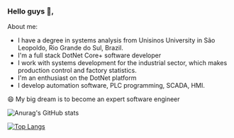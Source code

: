 ### Hello guys 👋,

About me:

- I have a degree in systems analysis from Unisinos University in São Leopoldo, Rio Grande do Sul, Brazil.
- I'm a full stack DotNet Core+ software developer
- I work with systems development for the industrial sector, which makes production control and factory statistics.
- I'm an enthusiast on the DotNet platform
- I develop automation software, PLC programming, SCADA, HMI.

😄 My big dream is to become an expert software engineer

![Anurag's GitHub stats](https://github-readme-stats.vercel.app/api?username=renanosoriorosa&show_icons=true&theme=radical)

[![Top Langs](https://github-readme-stats.vercel.app/api/top-langs/?username=renanosoriorosa&layout=compact&theme=radical)](https://github.com/renanosoriorosa/github-readme-stats)

<!--
**renanosoriorosa/renanosoriorosa** is a ✨ _special_ ✨ repository because its `README.md` (this file) appears on your GitHub profile.

Here are some ideas to get you started:

- 🔭 I’m currently working on ...
- 🌱 I’m currently learning ...
- 👯 I’m looking to collaborate on ...
- 🤔 I’m looking for help with ...
- 💬 Ask me about ...
- 📫 How to reach me: ...
- 😄 Pronouns: ...
- ⚡ Fun fact: ...
-->

